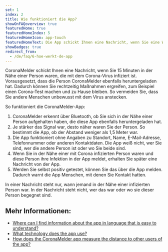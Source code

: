 ```yaml
---
set: 1
index: 2
title: Wie funktioniert die App?
showOnFAQoverview: true
featuredHome: true
featuredHomeIndex: 5
featuredHomeIcon: app-touch
featuredHomeText: Die App schickt Ihnen eine Nachricht, wenn Sie eine Weile in der Nähe einer Person mit Corona waren.
showBadges: true
redirect_from: 
  - /de/faq/6-hoe-werkt-de-app
---
```

CoronaMelder schickt Ihnen eine Nachricht, wenn Sie 15 Minuten in der Nähe einer Person waren, die mit dem Corona-Virus infiziert ist. Vorausgesetzt, dass die Person CoronaMelder ebenfalls heruntergeladen hat. Dadurch können Sie rechtzeitig Maßnahmen ergreifen, zum Beispiel einen Corona-Test machen und zu Hause bleiben. So vermeiden Sie, dass Sie andere Menschen unbewusst mit dem Virus anstecken.

So funktioniert die CoronaMelder-App:

1. CoronaMelder erkennt über Bluetooth, ob Sie sich in der Nähe einer Person aufgehalten haben, die diese App ebenfalls heruntergeladen hat.
2. Je stärker das Signal war, desto näher waren Sie der Person. So bestimmt die App, ob der Abstand weniger als 1,5 Meter war.
3. Die App funktioniert ohne Angaben zu Standort, Name, E-Mail-Adresse, Telefonnummer oder anderen Kontaktdaten. Die App weiß nicht, wer Sie sind, wer die andere Person ist oder wo Sie beide sind.
4. Wenn Sie in der Nähe einer mit Corona infizierten Person waren und diese Person ihre Infektion in der App meldet, erhalten Sie später eine Nachricht von der App.
5. Werden Sie selbst positiv getestet, können Sie das über die App melden. Dadurch warnt die App Menschen, mit denen Sie Kontakt hatten.

In einer Nachricht steht nur, wann jemand in der Nähe einer infizierten Person war. In der Nachricht steht nicht, wer das war oder wo sie dieser Person begegnet sind.
 
## Mehr Informationen:

- [Where can I find information about the app in language that is easy to understand?](/{{page.lang}}/faq/1-11-coronamelder-in-makkelijke-taal)
- [What technology does the app use?](/{{page.lang}}/faq/2-6-hoe-werkt-de-app-technisch-precies) 
- [How does the CoronaMelder app measure the distance to other users of the app?](/{{page.lang}}/faq/2-1-hoe-meet-coronamelder-de-afstand) 
